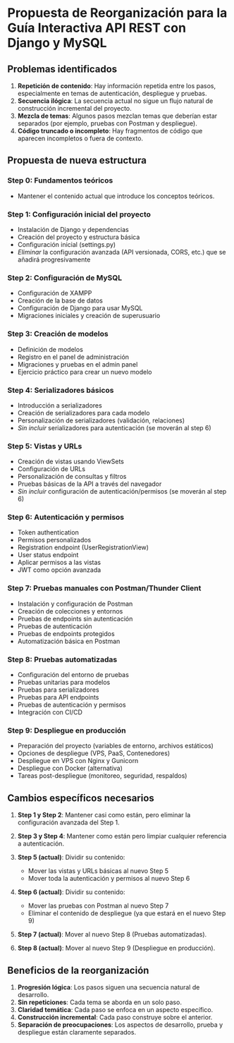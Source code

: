 # Propuesta de Reorganización para la Guía Interactiva API REST con Django y MySQL

## Problemas identificados

1. **Repetición de contenido**: Hay información repetida entre los pasos, especialmente en temas de autenticación, despliegue y pruebas.
2. **Secuencia ilógica**: La secuencia actual no sigue un flujo natural de construcción incremental del proyecto.
3. **Mezcla de temas**: Algunos pasos mezclan temas que deberían estar separados (por ejemplo, pruebas con Postman y despliegue).
4. **Código truncado o incompleto**: Hay fragmentos de código que aparecen incompletos o fuera de contexto.

## Propuesta de nueva estructura

### Step 0: Fundamentos teóricos
- Mantener el contenido actual que introduce los conceptos teóricos.

### Step 1: Configuración inicial del proyecto
- Instalación de Django y dependencias
- Creación del proyecto y estructura básica
- Configuración inicial (settings.py)
- *Eliminar* la configuración avanzada (API versionada, CORS, etc.) que se añadirá progresivamente

### Step 2: Configuración de MySQL
- Configuración de XAMPP
- Creación de la base de datos
- Configuración de Django para usar MySQL
- Migraciones iniciales y creación de superusuario

### Step 3: Creación de modelos
- Definición de modelos
- Registro en el panel de administración
- Migraciones y pruebas en el admin panel
- Ejercicio práctico para crear un nuevo modelo

### Step 4: Serializadores básicos
- Introducción a serializadores
- Creación de serializadores para cada modelo
- Personalización de serializadores (validación, relaciones)
- *Sin incluir* serializadores para autenticación (se moverán al step 6)

### Step 5: Vistas y URLs
- Creación de vistas usando ViewSets
- Configuración de URLs
- Personalización de consultas y filtros
- Pruebas básicas de la API a través del navegador
- *Sin incluir* configuración de autenticación/permisos (se moverán al step 6)

### Step 6: Autenticación y permisos
- Token authentication
- Permisos personalizados
- Registration endpoint (UserRegistrationView)
- User status endpoint
- Aplicar permisos a las vistas
- JWT como opción avanzada

### Step 7: Pruebas manuales con Postman/Thunder Client
- Instalación y configuración de Postman
- Creación de colecciones y entornos
- Pruebas de endpoints sin autenticación
- Pruebas de autenticación
- Pruebas de endpoints protegidos
- Automatización básica en Postman

### Step 8: Pruebas automatizadas
- Configuración del entorno de pruebas
- Pruebas unitarias para modelos
- Pruebas para serializadores
- Pruebas para API endpoints
- Pruebas de autenticación y permisos
- Integración con CI/CD

### Step 9: Despliegue en producción
- Preparación del proyecto (variables de entorno, archivos estáticos)
- Opciones de despliegue (VPS, PaaS, Contenedores)
- Despliegue en VPS con Nginx y Gunicorn
- Despliegue con Docker (alternativa)
- Tareas post-despliegue (monitoreo, seguridad, respaldos)

## Cambios específicos necesarios

1. **Step 1 y Step 2**: Mantener casi como están, pero eliminar la configuración avanzada del Step 1.

2. **Step 3 y Step 4**: Mantener como están pero limpiar cualquier referencia a autenticación.

3. **Step 5 (actual)**: Dividir su contenido:
   - Mover las vistas y URLs básicas al nuevo Step 5
   - Mover toda la autenticación y permisos al nuevo Step 6

4. **Step 6 (actual)**: Dividir su contenido:
   - Mover las pruebas con Postman al nuevo Step 7
   - Eliminar el contenido de despliegue (ya que estará en el nuevo Step 9)

5. **Step 7 (actual)**: Mover al nuevo Step 8 (Pruebas automatizadas).

6. **Step 8 (actual)**: Mover al nuevo Step 9 (Despliegue en producción).

## Beneficios de la reorganización

1. **Progresión lógica**: Los pasos siguen una secuencia natural de desarrollo.
2. **Sin repeticiones**: Cada tema se aborda en un solo paso.
3. **Claridad temática**: Cada paso se enfoca en un aspecto específico.
4. **Construcción incremental**: Cada paso construye sobre el anterior.
5. **Separación de preocupaciones**: Los aspectos de desarrollo, prueba y despliegue están claramente separados.
